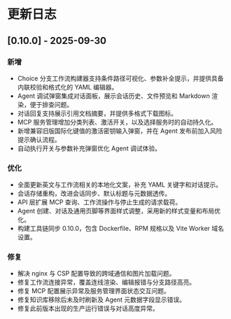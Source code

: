 # 更新日志

## [0.10.0] - 2025-09-30

### 新增

- Choice 分支工作流构建器支持条件路径可视化、参数补全提示，并提供具备内联校验和格式化的 YAML 编辑器。
- Agent 调试弹窗集成对话面板，展示会话历史、文件预览和 Markdown 渲染，便于排查问题。
- 对话回复支持展示引用文档摘要，并提供多格式下载图标。
- MCP 服务管理增加分类列表、激活开关，以及选择服务时的自动持久化。
- 新增兼容旧版国际化键值的激活密钥输入弹窗，并在 Agent 发布前加入风险提示确认流程。
- 自动执行开关与参数补充弹窗优化 Agent 调试体验。

### 优化

- 全面更新英文与工作流相关的本地化文案，补充 YAML 关键字和对话提示。
- 会话存储重构，改进会话同步、默认标题与元数据透传。
- API 层扩展 MCP 查询、工作流操作与停止生成的请求载荷。
- Agent 创建、对话及通用页脚等界面样式调整，采用新的样式变量和布局优化。
- 构建工具链同步 0.10.0，包含 Dockerfile、RPM 规格以及 Vite Worker 域名设置。

### 修复

- 解决 nginx 与 CSP 配置导致的跨域通信和图片加载问题。
- 修复工作流连接异常，覆盖连线渲染、编辑报错与分支路径高亮。
- 修复 MCP 配置展示异常及服务管理界面状态交互问题。
- 修复知识库移除后未及时刷新及 Agent 元数据字段显示错误。
- 修复此前版本出现的生产运行错误与对话高度异常。
